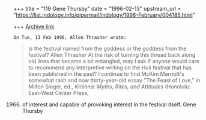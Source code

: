 +++
title = "119 Gene Thursby"
date = "1996-02-13"
upstream_url = "https://list.indology.info/pipermail/indology/1996-February/004185.html"

+++
[Archive link](https://list.indology.info/pipermail/indology/1996-February/004185.html)

	On Tue, 13 Feb 1996, Allen Thrasher wrote:
> Is the festival named from the goddess or the goddess from the festival?
> Allen Thrasher
	At the risk of turning this thread back along old lines that
became a bit entangled, may I ask if anyone would care to recommend any
interpretive writing on the Holi festival that has been published in the
past?  I continue to find McKim Marriott's somewhat rash and now
thirty-year-old essay "The Feast of Love," in Milton Singer, ed.,
_Krishna: Myths, Rites, and Attitudes_ (Honolulu:  East-West Center Press,
1966) of interest and capable of provoking interest in the festival
itself.  Gene Thursby <gthursby at religion.ufl.edu>





